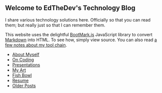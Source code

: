 ## Welcome to EdTheDev's Technology Blog

I share various technology solutions here. Officially so that you can read them; but really just so that I can remember them.

This website uses the delightful [BootMark.js][1] JavaScript library to convert [Markdown](http://daringfireball.net/projects/markdown/) into HTML. To see how, simply view source. 
You can also read [a few notes about my tool chain](tech.html).

[1]: https://github.com/obedm503/bootmark

- [About Myself](/myself.html)
- [On Coding](/coding.html) 
- [Presentations](/presentations.html)
- [My Art](/gallery.html)
- [Fish Bowl](/fishbowl.html)
- [Resume](/resume.html)
- [Older Posts](/older.html)